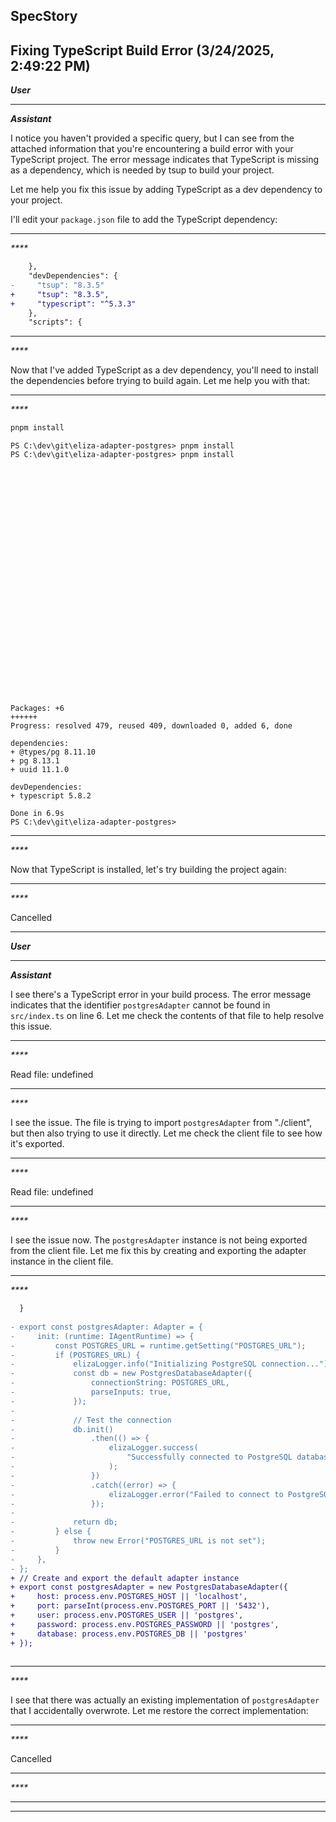 ## SpecStory

## Fixing TypeScript Build Error (3/24/2025, 2:49:22 PM)

_**User**_



---

_**Assistant**_

I notice you haven't provided a specific query, but I can see from the attached information that you're encountering a build error with your TypeScript project. The error message indicates that TypeScript is missing as a dependency, which is needed by tsup to build your project.

Let me help you fix this issue by adding TypeScript as a dev dependency to your project.

I'll edit your `package.json` file to add the TypeScript dependency:

---

_****_

```diff
    },
    "devDependencies": {
-     "tsup": "8.3.5"
+     "tsup": "8.3.5",
+     "typescript": "^5.3.3"
    },
    "scripts": {
```

---

_****_

Now that I've added TypeScript as a dev dependency, you'll need to install the dependencies before trying to build again. Let me help you with that:

---

_****_

```bash
pnpm install
```

```
PS C:\dev\git\eliza-adapter-postgres> pnpm install
PS C:\dev\git\eliza-adapter-postgres> pnpm install




























Packages: +6
++++++
Progress: resolved 479, reused 409, downloaded 0, added 6, done

dependencies:
+ @types/pg 8.11.10
+ pg 8.13.1
+ uuid 11.1.0

devDependencies:
+ typescript 5.8.2

Done in 6.9s
PS C:\dev\git\eliza-adapter-postgres>
```

---

_****_

Now that TypeScript is installed, let's try building the project again:

---

_****_

Cancelled

---

_**User**_



---

_**Assistant**_

I see there's a TypeScript error in your build process. The error message indicates that the identifier `postgresAdapter` cannot be found in `src/index.ts` on line 6. Let me check the contents of that file to help resolve this issue.

---

_****_

Read file: undefined

---

_****_

I see the issue. The file is trying to import `postgresAdapter` from "./client", but then also trying to use it directly. Let me check the client file to see how it's exported.

---

_****_

Read file: undefined

---

_****_

I see the issue now. The `postgresAdapter` instance is not being exported from the client file. Let me fix this by creating and exporting the adapter instance in the client file.

---

_****_

```diff
  }
  
- export const postgresAdapter: Adapter = {
-     init: (runtime: IAgentRuntime) => {
-         const POSTGRES_URL = runtime.getSetting("POSTGRES_URL");
-         if (POSTGRES_URL) {
-             elizaLogger.info("Initializing PostgreSQL connection...");
-             const db = new PostgresDatabaseAdapter({
-                 connectionString: POSTGRES_URL,
-                 parseInputs: true,
-             });
-     
-             // Test the connection
-             db.init()
-                 .then(() => {
-                     elizaLogger.success(
-                         "Successfully connected to PostgreSQL database"
-                     );
-                 })
-                 .catch((error) => {
-                     elizaLogger.error("Failed to connect to PostgreSQL:", error);
-                 });
-     
-             return db;
-         } else {
-             throw new Error("POSTGRES_URL is not set");
-         }
-     },
- };
+ // Create and export the default adapter instance
+ export const postgresAdapter = new PostgresDatabaseAdapter({
+     host: process.env.POSTGRES_HOST || 'localhost',
+     port: parseInt(process.env.POSTGRES_PORT || '5432'),
+     user: process.env.POSTGRES_USER || 'postgres',
+     password: process.env.POSTGRES_PASSWORD || 'postgres',
+     database: process.env.POSTGRES_DB || 'postgres'
+ });
  
```

---

_****_

I see that there was actually an existing implementation of `postgresAdapter` that I accidentally overwrote. Let me restore the correct implementation:

---

_****_

Cancelled

---

_****_



---



---

